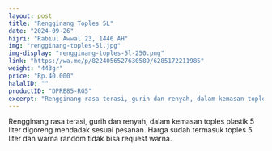 ```yaml
---
layout: post
title: "Rengginang Toples 5L"
date: "2024-09-26"
hijri: "Rabiul Awwal 23, 1446 AH"
img: "rengginang-toples-5l.jpg"
img-display: "rengginang-toples-5l-250.png"
link: "https://wa.me/p/8224056527630589/6285172211985"
weight: "443gr"
price: "Rp.40.000"
halalID: ""
productID: "DPRE85-RG5"
excerpt: "Rengginang rasa terasi, gurih dan renyah, dalam kemasan toples plastik 5 liter digoreng mendadak sesuai pesanan. Harga sudah termasuk toples 5 liter dan warna random tidak bisa request warna."
---
```

Rengginang rasa terasi, gurih dan renyah, dalam kemasan toples plastik 5 liter digoreng mendadak sesuai pesanan. Harga sudah termasuk toples 5 liter dan warna random tidak bisa request warna. 
